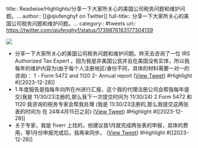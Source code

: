 title:: Readwise/Highlights/分享一下大家所关心的美国公司税务问题和维护问题。...
author:: [[@qiufenghyf on Twitter]]
full-title:: 分享一下大家所关心的美国公司税务问题和维护问题。...
category:: #tweets
url:: https://twitter.com/qiufenghyf/status/1739876163177304139

![](https://pbs.twimg.com/profile_images/895162340202754049/Bw4yD4l3.jpg)
- 分享一下大家所关心的美国公司税务问题和维护问题。昨天去咨询了一位  IRS Authorized Tax Expert 。因为我是非美国公民并且在美国没有实体，所以我每年的维护内容为(由于每个人注册地区/身份不同，具体的材料需要一对一的咨询)：
  1 - Form 5472 and 1120 
  2- Annual report ([View Tweet](https://twitter.com/qiufenghyf/status/1739876163177304139)) #Highlight #[[2023-12-28]]
- 1.年度报告是指每年向所在州进行汇报，这个我的代理注册公司会帮我每年提交(我是 11/30/23注册的,那么我下一次提交时间为 11/30/24)
  2.Form 5472 和 1120 我咨询的税务专家会帮我处理 (我是 11/30/23注册的,那么我提交这两张表的时间为 在 24年4月15日之前) ([View Tweet](https://twitter.com/qiufenghyf/status/1739876166943879449)) #Highlight #[[2023-12-28]]
- 关于专家，我是 fiverr 上找的，他建议我1月就完成两张表的申报，具体的费用，等1月份申报完成后，我再来同步。 ([View Tweet](https://twitter.com/qiufenghyf/status/1739876169540092235)) #Highlight #[[2023-12-28]]